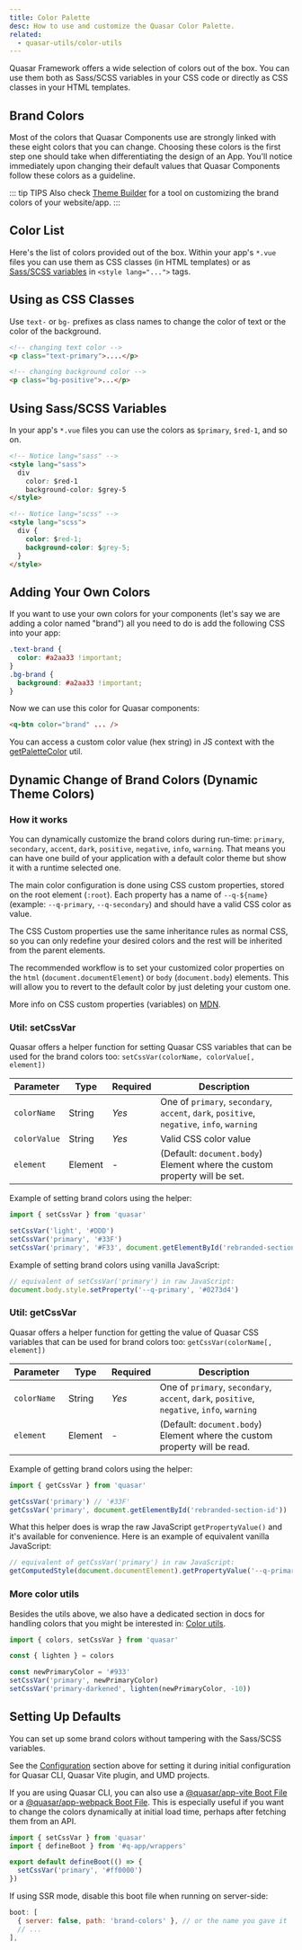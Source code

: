 ```yaml
---
title: Color Palette
desc: How to use and customize the Quasar Color Palette.
related:
  - quasar-utils/color-utils
---
```


Quasar Framework offers a wide selection of colors out of the box. You can use them both as Sass/SCSS variables in your CSS code or directly as CSS classes in your HTML templates.

<DocApi file="Brand" />

<DocInstallation title="Configuration" config="brand" />

## Brand Colors

Most of the colors that Quasar Components use are strongly linked with these eight colors that you can change. Choosing these colors is the first step one should take when differentiating the design of an App. You'll notice immediately upon changing their default values that Quasar Components follow these colors as a guideline.

<script doc>
import BrandColors from './BrandColors.vue'
</script>

<BrandColors />

::: tip TIPS
Also check [Theme Builder](/style/theme-builder) for a tool on customizing the brand colors of your website/app.
:::

## Color List

Here's the list of colors provided out of the box. Within your app's `*.vue` files you can use them as CSS classes (in HTML templates) or as [Sass/SCSS variables](/style/sass-scss-variables) in `<style lang="...">` tags.

<script doc>
import ColorList from './ColorList.vue'
</script>

<ColorList />

## Using as CSS Classes

Use `text-` or `bg-` prefixes as class names to change the color of text or the color of the background.

```html
<!-- changing text color -->
<p class="text-primary">....</p>

<!-- changing background color -->
<p class="bg-positive">...</p>
```

## Using Sass/SCSS Variables

In your app's `*.vue` files you can use the colors as `$primary`, `$red-1`, and so on.

```html
<!-- Notice lang="sass" -->
<style lang="sass">
  div
    color: $red-1
    background-color: $grey-5
</style>
```

```html
<!-- Notice lang="scss" -->
<style lang="scss">
  div {
    color: $red-1;
    background-color: $grey-5;
  }
</style>
```

## Adding Your Own Colors

If you want to use your own colors for your components (let's say we are adding a color named "brand") all you need to do is add the following CSS into your app:

```css
.text-brand {
  color: #a2aa33 !important;
}
.bg-brand {
  background: #a2aa33 !important;
}
```

Now we can use this color for Quasar components:

```html
<q-btn color="brand" ... />
```

You can access a custom color value (hex string) in JS context with the [getPaletteColor](/quasar-utils/color-utils#helper-getpalettecolor) util.

## Dynamic Change of Brand Colors (Dynamic Theme Colors)

### How it works

You can dynamically customize the brand colors during run-time: `primary`, `secondary`, `accent`, `dark`, `positive`, `negative`, `info`, `warning`. That means you can have one build of your application with a default color theme but show it with a runtime selected one.

The main color configuration is done using CSS custom properties, stored on the root element (`:root`). Each property has a name of `--q-${name}` (example: `--q-primary`, `--q-secondary`) and should have a valid CSS color as value.

The CSS Custom properties use the same inheritance rules as normal CSS, so you can only redefine your desired colors and the rest will be inherited from the parent elements.

The recommended workflow is to set your customized color properties on the `html` (`document.documentElement`) or `body` (`document.body`) elements. This will allow you to revert to the default color by just deleting your custom one.

More info on CSS custom properties (variables) on [MDN](https://developer.mozilla.org/en-US/docs/Web/CSS/Using_CSS_variables).

### Util: setCssVar

Quasar offers a helper function for setting Quasar CSS variables that can be used for the brand colors too: `setCssVar(colorName, colorValue[, element])`

| Parameter    | Type    | Required | Description                                                                                |
| ------------ | ------- | -------- | ------------------------------------------------------------------------------------------ |
| `colorName`  | String  | _Yes_    | One of `primary`, `secondary`, `accent`, `dark`, `positive`, `negative`, `info`, `warning` |
| `colorValue` | String  | _Yes_    | Valid CSS color value                                                                      |
| `element`    | Element | -        | (Default: `document.body`) Element where the custom property will be set.                  |

Example of setting brand colors using the helper:

```js
import { setCssVar } from 'quasar'

setCssVar('light', '#DDD')
setCssVar('primary', '#33F')
setCssVar('primary', '#F33', document.getElementById('rebranded-section-id'))
```

Example of setting brand colors using vanilla JavaScript:

```js
// equivalent of setCssVar('primary') in raw JavaScript:
document.body.style.setProperty('--q-primary', '#0273d4')
```

### Util: getCssVar

Quasar offers a helper function for getting the value of Quasar CSS variables that can be used for brand colors too: `getCssVar(colorName[, element])`

| Parameter   | Type    | Required | Description                                                                                |
| ----------- | ------- | -------- | ------------------------------------------------------------------------------------------ |
| `colorName` | String  | _Yes_    | One of `primary`, `secondary`, `accent`, `dark`, `positive`, `negative`, `info`, `warning` |
| `element`   | Element | -        | (Default: `document.body`) Element where the custom property will be read.                 |

Example of getting brand colors using the helper:

```js
import { getCssVar } from 'quasar'

getCssVar('primary') // '#33F'
getCssVar('primary', document.getElementById('rebranded-section-id'))
```

What this helper does is wrap the raw JavaScript `getPropertyValue()` and it's available for convenience. Here is an example of equivalent vanilla JavaScript:

```js
// equivalent of getCssVar('primary') in raw JavaScript:
getComputedStyle(document.documentElement).getPropertyValue('--q-primary') // #0273d4
```

### More color utils

Besides the utils above, we also have a dedicated section in docs for handling colors that you might be interested in: [Color utils](/quasar-utils/color-utils).

```js
import { colors, setCssVar } from 'quasar'

const { lighten } = colors

const newPrimaryColor = '#933'
setCssVar('primary', newPrimaryColor)
setCssVar('primary-darkened', lighten(newPrimaryColor, -10))
```

## Setting Up Defaults

You can set up some brand colors without tampering with the Sass/SCSS variables.

See the [Configuration](/style/color-palette#configuration) section above for setting it during initial configuration for Quasar CLI, Quasar Vite plugin, and UMD projects.

If you are using Quasar CLI, you can also use a [@quasar/app-vite Boot File](/quasar-cli-vite/boot-files) or a [@quasar/app-webpack Boot File](/quasar-cli-webpack/boot-files).
This is especially useful if you want to change the colors dynamically at initial load time, perhaps after fetching them from an API.

```js /src/boot/brand-colors.js - or any other name
import { setCssVar } from 'quasar'
import { defineBoot } from '#q-app/wrappers'

export default defineBoot(() => {
  setCssVar('primary', '#ff0000')
})
```

If using SSR mode, disable this boot file when running on server-side:

```js /quasar.config file
boot: [
  { server: false, path: 'brand-colors' }, // or the name you gave it
  // ...
],
```
